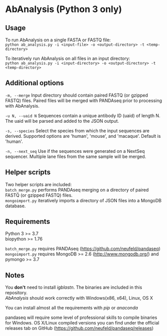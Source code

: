 # AbAnalysis (Python 3 only)

## Usage

To run AbAnalysis on a single FASTA or FASTQ file:  
`python ab_analysis.py -i <input-file> -o <output-directory> -t <temp-directory>`

To iteratively run AbAnalysis on all files in an input directory:  
`python ab_analysis.py -i <input-directory> -o <output-directory> -t <temp-directory>`

## Additional options  
`-m, --merge` Input directory should contain paired FASTQ (or gzipped FASTQ) files. Paired files will be merged with PANDAseq prior to processing with AbAnalysis.
  
`-u N, --uaid N` Sequences contain a unique antibody ID (uaid) of length N. The uaid will be parsed and added to the JSON output.  
  
`-s, --species` Select the species from which the input sequences are derived. Supported options are 'human', 'mouse', and 'macaque'. Default is 'human'.  
   
`-n, --next_seq` Use if the sequences were generated on a NextSeq sequencer. Multiple lane files from the same sample will be merged.  
  
## Helper scripts  
Two helper scripts are included:  
`batch_merge.py` performs PANDAseq merging on a directory of paired FASTQ (or gzipped FASTQ) files.   
`mongoimport.py` iteratively imports a directory of JSON files into a MongoDB database.  
  
## Requirements
Python 3 >= 3.7  
biopython >= 1.76

`batch_merge.py` requires PANDAseq (https://github.com/neufeld/pandaseq)  
`mongoimport.py` requires MongoDB >= 2.6 (http://www.mongodb.org/) and pymongo >= 3.7

## Notes
You **don't** need to install *igblastn*. The binaries are included in this repository.  
*AbAnalysis* should work correctly with Windows(x86, x64), Linux, OS X

You can install almost all the requirements with *pip* or *anaconda*

pandaseq will require some level of professional skills to compile binaries for Windows.
OS X/Linux compiled versions you can find under the official releases tab on GitHub (https://github.com/neufeld/pandaseq/releases)